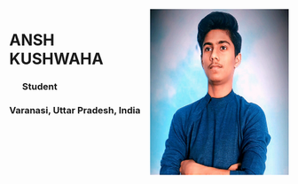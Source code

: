 <img src = "AK PIC.jpg" alt = "Profile Pic" height = "300" width = "250" align = "right">

# ANSH KUSHWAHA
### &nbsp; &nbsp; &nbsp; Student
### Varanasi, Uttar Pradesh, India
